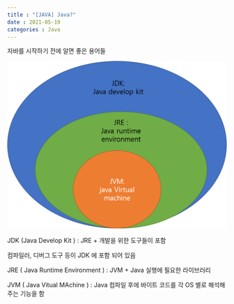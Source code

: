 ```yaml
---
title : "[JAVA] Java?"
date : 2021-05-19
categories : Java
---
```

  
  
자바를 시작하기 전에 알면 좋은 용어들  

  
  
![javaStructure](/image/JavaStructure.png)  

JDK (Java Develop Kit ) : JRE + 개발을 위한 도구들이 포함 

컴파일러, 디버그 도구 등이 JDK 에 포함 되어 있음  

  
JRE ( Java Runtime Environment ) : JVM + Java 실행에 필요한 라이브러리  
  
JVM ( Java Vitual MAchine ) : Java 컴파일 후에 바이트 코드를 각 OS 별로 해석해주는 기능을 함  

